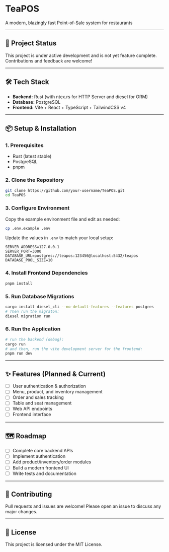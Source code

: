 # TeaPOS

A modern, blazingly fast Point-of-Sale system for restaurants

---

## 🚧 Project Status
This project is under active development and is not yet feature complete. Contributions and feedback are welcome!

---

## 🛠️ Tech Stack
- **Backend:** Rust (with ntex.rs for HTTP Server and diesel for ORM)
- **Database:** PostgreSQL
- **Frontend:** Vite + React + TypeScript + TailwindCSS v4

---

## 📦 Setup & Installation

### 1. Prerequisites
- Rust (latest stable)
- PostgreSQL
- pnpm

### 2. Clone the Repository
```bash
git clone https://github.com/your-username/TeaPOS.git
cd TeaPOS
```

### 3. Configure Environment
Copy the example environment file and edit as needed:
```bash
cp .env.example .env
```
Update the values in `.env` to match your local setup:
```
SERVER_ADDRESS=127.0.0.1
SERVER_PORT=3000
DATABASE_URL=postgres://teapos:123456@localhost:5432/teapos
DATABASE_POOL_SIZE=10
```

### 4. Install Frontend Dependencies
```bash
pnpm install
```

### 5. Run Database Migrations
```bash
cargo install diesel_cli --no-default-features --features postgres
# Then run the migraton:
diesel migration run
```

### 6. Run the Application
```bash
# run the backend (debug):
cargo run
# and then, run the vite development server for the frontend:
pnpm run dev
```

---

## ✨ Features (Planned & Current)
- [ ] User authentication & authorization
- [ ] Menu, product, and inventory management
- [ ] Order and sales tracking
- [ ] Table and seat management
- [ ] Web API endpoints
- [ ] Frontend interface

---

## 🗺️ Roadmap
- [ ] Complete core backend APIs
- [ ] Implement authentication
- [ ] Add product/inventory/order modules
- [ ] Build a modern frontend UI
- [ ] Write tests and documentation

---

## 🤝 Contributing
Pull requests and issues are welcome! Please open an issue to discuss any major changes.

---

## 📄 License
This project is licensed under the MIT License.
